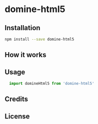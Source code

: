 # domine-html5

## Installation

```bash
npm install --save domine-html5
```

## How it works

## Usage

```javascript
  import domineHtml5 from 'domine-html5'
```

## Credits

## License
